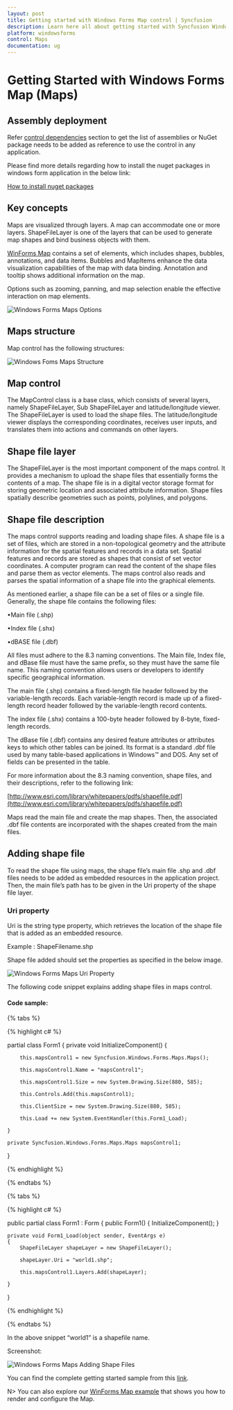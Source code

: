 ```yaml
---
layout: post
title: Getting started with Windows Forms Map control | Syncfusion 
description: Learn here all about getting started with Syncfusion Windows Forms Maps (SfMaps) control, its elements, and more.
platform: windowsforms
control: Maps
documentation: ug
---
```


# Getting Started with Windows Forms Map (Maps)

## Assembly deployment

Refer [control dependencies](https://help.syncfusion.com/windowsforms/control-dependencies#maps) section to get the list of assemblies or NuGet package needs to be added as reference to use the control in any application.

Please find more details regarding how to install the nuget packages in windows form application in the below link:

[How to install nuget packages](https://help.syncfusion.com/windowsforms/installation/install-nuget-packages)

## Key concepts

Maps are visualized through layers. A map can accommodate one or more layers. ShapeFileLayer is one of the layers that can be used to generate map shapes and bind business objects with them.

[WinForms Map](https://www.syncfusion.com/winforms-ui-controls/map) contains a set of elements, which includes shapes, bubbles, annotations, and data items. Bubbles and MapItems enhance the data visualization capabilities of the map with data binding. Annotation and tooltip shows additional information on the map.

Options such as zooming, panning, and map selection enable the effective interaction on map elements.

![Windows Forms Maps Options](Getting-Started_images/Getting-Started_img1.png)

## Maps structure

Map control has the following structures:


![Windows Foms Maps Structure](Getting-Started_images/Getting-Started_img2.png)





## Map control

The MapControl class is a base class, which consists of several layers, namely ShapeFileLayer, Sub ShapeFileLayer and latitude/longitude viewer. The ShapeFileLayer is used to load the shape files. The latitude/longitude viewer displays the corresponding coordinates, receives user inputs, and translates them into actions and commands on other layers.

## Shape file layer

The ShapeFileLayer is the most important component of the maps control. It provides a mechanism to upload the shape files that essentially forms the contents of a map. The shape file is in a digital vector storage format for storing geometric location and associated attribute information. Shape files spatially describe geometries such as points, polylines, and polygons.

## Shape file description

The maps control supports reading and loading shape files. A shape file is a set of files, which are stored in a non-topological geometry and the attribute information for the spatial features and records in a data set. Spatial features and records are stored as shapes that consist of set vector coordinates. A computer program can read the content of the shape files and parse them as vector elements. The maps control also reads and parses the spatial information of a shape file into the graphical elements.

As mentioned earlier, a shape file can be a set of files or a single file. Generally, the shape file contains the following files:

•Main file (.shp)

•Index file (.shx)

•dBASE file (.dbf)



All files must adhere to the 8.3 naming conventions. The Main file, Index file, and dBase file must have the same prefix, so they must have the same file name. This naming convention allows users or developers to identify specific geographical information.

The main file (.shp) contains a fixed-length file header followed by the variable-length records. Each variable-length record is made up of a fixed-length record header followed by the variable-length record contents. 

The index file (.shx) contains a 100-byte header followed by 8-byte, fixed-length records.

The dBase file (.dbf) contains any desired feature attributes or attributes keys to which other tables can be joined. Its format is a standard .dbf file used by many table-based applications in Windows™ and DOS. Any set of fields can be presented in the table.

For more information about the 8.3 naming convention, shape files, and their descriptions, refer to the following link:

[http://www.esri.com/library/whitepapers/pdfs/shapefile.pdf](http://www.esri.com/library/whitepapers/pdfs/shapefile.pdf)

Maps read the main file and create the map shapes. Then, the associated .dbf file contents are incorporated with the shapes created from the main files.

## Adding shape file

To read the shape file using maps, the shape file’s main file .shp and .dbf files needs to be added as embedded resources in the application project. Then, the main file’s path has to be given in the Uri property of the shape file layer.

### Uri property

Uri is the string type property, which retrieves the location of the shape file that is added as an embedded resource.

Example :  ShapeFilename.shp

Shape file added should set the properties as specified in the below image.

![Windows Forms Maps Uri Property](Getting-Started_images/ShapeFile.png)

The following code snippet explains adding shape files in maps control.

#### Code sample:

{% tabs %}

{% highlight c# %}

partial class Form1
{
    private void InitializeComponent()
    {

        this.mapsControl1 = new Syncfusion.Windows.Forms.Maps.Maps();

        this.mapsControl1.Name = "mapsControl1";

        this.mapsControl1.Size = new System.Drawing.Size(880, 585);

        this.Controls.Add(this.mapsControl1);

        this.ClientSize = new System.Drawing.Size(880, 585);

        this.Load += new System.EventHandler(this.Form1_Load);

    }

    private Syncfusion.Windows.Forms.Maps.Maps mapsControl1;
}

{% endhighlight %}

{% endtabs %}

{% tabs %}

{% highlight c# %}

public partial class Form1 : Form
{
    public Form1()
    {
        InitializeComponent();
    }

    private void Form1_Load(object sender, EventArgs e)
    {
        ShapeFileLayer shapeLayer = new ShapeFileLayer();

        shapeLayer.Uri = "world1.shp";

        this.mapsControl1.Layers.Add(shapeLayer);

    }
}      

{% endhighlight %}

{% endtabs %}
	 
In the above snippet “world1” is a shapefile name.


Screenshot:

![Windows Forms Maps Adding Shape Files](Getting-Started_images/Getting-Started_img3.png)


You can find the complete getting started sample from this [link](https://github.com/SyncfusionExamples/Winforms-map-getting-started).

N> You can also explore our [WinForms Map example](https://github.com/syncfusion/winforms-demos/tree/master/map) that shows you how to render and configure the Map.
